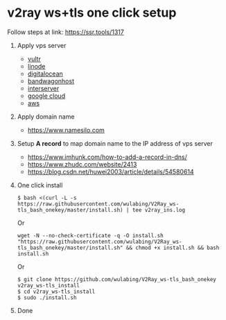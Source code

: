 # v2ray ws+tls one click setup

Follow steps at link: https://ssr.tools/1317

1. Apply vps server

    - [vultr](https://www.vultr.com/)
    - [linode](https://www.linode.com/)
    - [digitalocean](https://www.digitalocean.com/)
    - [bandwagonhost](https://bandwagonhost.com/)
    - [interserver](https://www.interserver.net/)
    - [google cloud](https://cloud.google.com/)
    - [aws](https://aws.amazon.com/)

2. Apply domain name

    - https://www.namesilo.com

3. Setup **A record** to map domain name to the IP address of vps server

    - https://www.imhunk.com/how-to-add-a-record-in-dns/
    - https://www.zhudc.com/website/2413
    - https://blog.csdn.net/huwei2003/article/details/54580614

4. One click install

    ```
	$ bash <(curl -L -s https://raw.githubusercontent.com/wulabing/V2Ray_ws-tls_bash_onekey/master/install.sh) | tee v2ray_ins.log
	```

    Or

    ```
    wget -N --no-check-certificate -q -O install.sh "https://raw.githubusercontent.com/wulabing/V2Ray_ws-tls_bash_onekey/master/install.sh" && chmod +x install.sh && bash install.sh
    ```

	Or

	```
	$ git clone https://github.com/wulabing/V2Ray_ws-tls_bash_onekey v2ray_ws-tls_install
	$ cd v2ray_ws-tls_install
    $ sudo ./install.sh
    ```

5. Done


